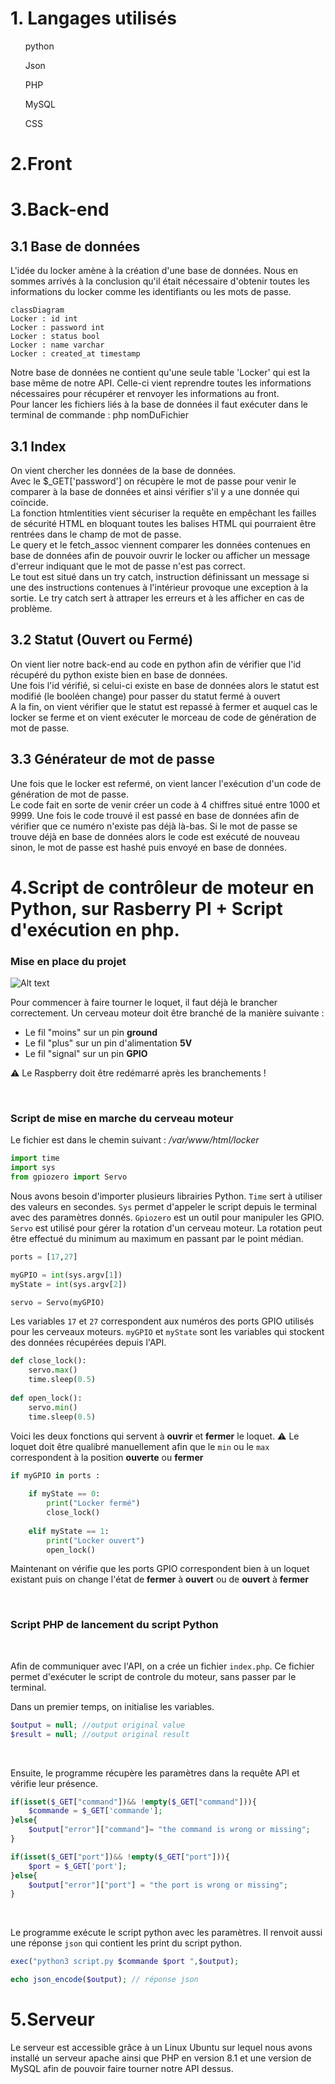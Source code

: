 # 1. Langages utilisés
<div><ul>
python
</ul>
<ul>
Json
</ul><ul>
PHP
</ul><ul>
MySQL
</ul>
<ul>
CSS
</ul>
</div>

# 2.Front

# 3.Back-end
## 3.1 Base de données
L'idée du locker amène à la création d'une base de données. Nous en sommes arrivés à la conclusion qu'il était nécessaire d'obtenir toutes les informations du locker comme les identifiants ou les mots de passe.
```mermaid 
classDiagram
Locker : id int
Locker : password int
Locker : status bool
Locker : name varchar
Locker : created_at timestamp
```
Notre base de données ne contient qu'une seule table 'Locker' qui est la base même de notre API. Celle-ci vient reprendre toutes les informations nécessaires pour récupérer et renvoyer les informations au front.<br>
Pour lancer les fichiers liés à la base de données il faut exécuter dans le terminal de commande :
php nomDuFichier

## 3.1 Index

On vient chercher les données de la base de données. <br>
Avec le $_GET['password'] on récupère le mot de passe pour venir le comparer à la base de données et ainsi vérifier s'il y a une donnée qui coïncide.<br>
La fonction htmlentities vient sécuriser la requête en empêchant les failles de sécurité HTML en bloquant toutes les balises HTML qui pourraient être rentrées dans le champ de mot de passe.<br>
Le query et le fetch_assoc viennent comparer les données contenues en base de données afin de pouvoir ouvrir le locker ou afficher un message d'erreur indiquant que le mot de passe n'est pas correct.<br> 
Le tout est situé dans un try catch, instruction définissant un message si une des instructions contenues à l'intérieur provoque une exception à la sortie. Le try catch sert à attraper les erreurs et à les afficher en cas de problème.<br>

## 3.2 Statut (Ouvert ou Fermé)

On vient lier notre back-end au code en python afin de vérifier que l'id récupéré du python existe bien en base de données. <br>
Une fois l'id vérifié, si celui-ci existe en base de données alors le statut est modifié (le booléen change) pour passer du statut fermé à ouvert<br>
A la fin, on vient vérifier que le statut est repassé à fermer et auquel cas le locker se ferme et on vient exécuter le morceau de code de génération de mot de passe.<br>

## 3.3 Générateur de mot de passe

Une fois que le locker est refermé, on vient lancer l'exécution d'un code de génération de mot de passe.<br>
Le code fait en sorte de venir créer un code à 4 chiffres situé entre 1000 et 9999. Une fois le code trouvé il est passé en base de données afin de vérifier que ce numéro n'existe pas déjà là-bas. Si le mot de passe se trouve déjà en base de données alors le code est exécuté de nouveau sinon, le mot de passe est hashé puis envoyé en base de données.<br>

# 4.Script de contrôleur de moteur en Python, sur Rasberry PI + Script d'exécution en php. 

### Mise en place du projet

![Alt text](https://encrypted-tbn0.gstatic.com/images?q=tbn:ANd9GcQ2fMjq7Pfcowp_Ag5WNcoOQdaCLNDXAV_lrpW76wNYDEgwp4O1aHbIVA1UNMRhLqnTAJg&usqp=CAU)

Pour commencer à faire tourner le loquet, il faut déjà le brancher correctement. Un cerveau moteur doit être branché de la manière suivante :
- Le fil "moins" sur un pin **ground**
- Le fil "plus" sur un pin d'alimentation **5V**
- Le fil "signal" sur un pin **GPIO**

:warning: Le Raspberry doit être redémarré après les branchements !

<br/>

### Script de mise en marche du cerveau moteur

Le fichier est dans le chemin suivant : */var/www/html/locker*
<br/>
```python
import time
import sys
from gpiozero import Servo
```
Nous avons besoin d'importer plusieurs librairies Python. 
```Time``` sert à utiliser des valeurs en secondes.
```Sys``` permet d'appeler le script depuis le terminal avec des paramètres donnés.
```Gpiozero``` est un outil pour manipuler les GPIO. 
```Servo``` est utilisé pour gérer la rotation d'un cerveau moteur. La rotation peut être effectué du minimum au maximum en passant par le point médian.
<br/>
```python
ports = [17,27]

myGPIO = int(sys.argv[1])
myState = int(sys.argv[2])

servo = Servo(myGPIO)
```
Les variables ```17``` et ```27``` correspondent aux numéros des ports GPIO utilisés pour les cerveaux moteurs.
```myGPIO``` et ```myState``` sont les variables qui stockent des données récupérées depuis l'API.
<br/>
```python
def close_lock():
	servo.max()
	time.sleep(0.5)
	
def open_lock():
	servo.min()
	time.sleep(0.5)
```
Voici les deux fonctions qui servent à **ouvrir** et **fermer** le loquet. 
:warning: Le loquet doit être qualibré manuellement afin que le ```min``` ou le ```max``` correspondent à la position **ouverte** ou **fermer**
<br/>

```python
if myGPIO in ports :
	
	if myState == 0:
		print("Locker fermé")
		close_lock()
		
	elif myState == 1:
		print("Locker ouvert")
		open_lock()
```
Maintenant on vérifie que les ports GPIO correspondent bien à un loquet existant puis on change l'état de **fermer** à **ouvert** ou de **ouvert** à **fermer**

<br/>

### Script PHP de lancement du script Python

<br/>

Afin de communiquer avec l'API, on a crée un fichier ```index.php```. Ce fichier permet d'exécuter le script de controle du moteur, sans passer par le terminal. 

Dans un premier temps, on initialise les variables.

```php
$output = null; //output original value
$result = null; //output original result
```
 <br/>

Ensuite, le programme récupère les paramètres dans la requête API et vérifie leur présence. 


```php
if(isset($_GET["command"])&& !empty($_GET["command"])){
    $commande = $_GET['commande'];
}else{
    $output["error"]["command"]= "the command is wrong or missing";
}

if(isset($_GET["port"])&& !empty($_GET["port"])){
    $port = $_GET['port'];
}else{
    $output["error"]["port"] = "the port is wrong or missing";
}
```
<br/>

Le programme exécute le script python avec les paramètres. Il renvoit aussi une réponse ```json``` qui contient les print du script python.

```php
exec("python3 script.py $commande $port ",$output); 

echo json_encode($output); // réponse json
```

# 5.Serveur

Le serveur est accessible grâce à un Linux Ubuntu sur lequel nous avons installé un serveur apache ainsi que PHP en version 8.1 et une version de MySQL afin de pouvoir faire tourner notre API dessus.
